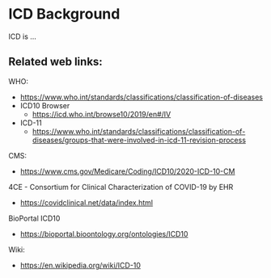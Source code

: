 # ICD Background

ICD is ...




## Related web links:  

WHO: 
- https://www.who.int/standards/classifications/classification-of-diseases
- ICD10 Browser
   - https://icd.who.int/browse10/2019/en#/IV 
- ICD-11
   - https://www.who.int/standards/classifications/classification-of-diseases/groups-that-were-involved-in-icd-11-revision-process

CMS:
- https://www.cms.gov/Medicare/Coding/ICD10/2020-ICD-10-CM

4CE - Consortium for Clinical Characterization of COVID-19 by EHR  
- https://covidclinical.net/data/index.html 

BioPortal ICD10
- https://bioportal.bioontology.org/ontologies/ICD10 

Wiki: 
- https://en.wikipedia.org/wiki/ICD-10 
